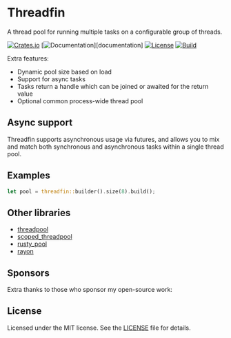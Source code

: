 # Threadfin

A thread pool for running multiple tasks on a configurable group of threads.

[![Crates.io](https://img.shields.io/crates/v/threadfin.svg)](https://crates.io/crates/threadfin)
[![Documentation](https://docs.rs/threadfin/badge.svg)][documentation]
[![License](https://img.shields.io/badge/license-MIT-blue.svg)](LICENSE)
[![Build](https://github.com/sagebind/threadfin/workflows/ci/badge.svg)](https://github.com/sagebind/threadfin/actions)

Extra features:

- Dynamic pool size based on load
- Support for async tasks
- Tasks return a handle which can be joined or awaited for the return value
- Optional common process-wide thread pool

## Async support

Threadfin supports asynchronous usage via futures, and allows you to mix and match both synchronous and asynchronous tasks within a single thread pool.

## Examples

```rust
let pool = threadfin::builder().size(8).build();
```

## Other libraries

- [threadpool](https://github.com/rust-threadpool/rust-threadpool)
- [scoped_threadpool](https://github.com/kimundi/scoped-threadpool-rs)
- [rusty_pool](https://github.com/robinfriedli/rusty_pool)
- [rayon](https://github.com/rayon-rs/rayon)

## Sponsors

Extra thanks to those who sponsor my open-source work:

<!-- sponsors --><!-- sponsors -->

## License

Licensed under the MIT license. See the [LICENSE](LICENSE) file for details.

